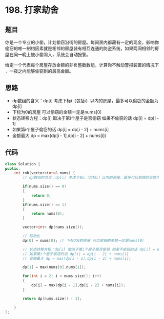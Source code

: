 # 198. 打家劫舍

## 题目

你是一个专业的小偷，计划偷窃沿街的房屋。每间房内都藏有一定的现金，影响你偷窃的唯一制约因素就是相邻的房屋装有相互连通的防盗系统，如果两间相邻的房屋在同一晚上被小偷闯入，系统会自动报警。

给定一个代表每个房屋存放金额的非负整数数组，计算你不触动警报装置的情况下 ，一夜之内能够偷窃到的最高金额。


## 思路

*  dp数组的含义：dp[i] 考虑下标i（包括i）以内的房屋，最多可以偷窃的金额为dp[i]
*  下标为0的房屋 可以偷窃的金额一定是nums[0]
*  状态转移方程：dp[i] 取决于第i个屋子是否偷窃 如果不偷窃的话 dp[i] = dp[i - 1]
*  如果第i个屋子偷窃的话 dp[i] = dp[i - 2] + nums[i]
*  金额最大 dp = max(dp[i - 1],dp[i - 2] + nums[i])

## 代码

```cpp
class Solution {
public:
    int rob(vector<int>& nums) {
        // dp数组的含义：dp[i] 考虑下标i（包括i）以内的房屋，最多可以偷窃的金额为dp[i]

        if(nums.size() == 0)
        {
            return 0;
        }
        if(nums.size() == 1)
        {
            return nums[0];
        }

        vector<int> dp(nums.size());

        // 初始化
        dp[0] = nums[0]; // 下标为0的房屋 可以偷窃的金额一定是nums[0]

        // 状态转移方程：dp[i] 取决于第i个屋子是否偷窃 如果不偷窃的话 dp[i] = dp[i - 1]
        // 如果第i个屋子偷窃的话 dp[i] = dp[i - 2] + nums[i]
        // 金额最大 dp = max(dp[i - 1],dp[i - 2] + nums[i])

        dp[1] = max(nums[0],nums[1]);

        for(int i = 2; i < nums.size(); i++)
        {
            dp[i] = max(dp[i - 1],dp[i - 2] + nums[i]);
        }

        return dp[nums.size() - 1];

    }
};

```
